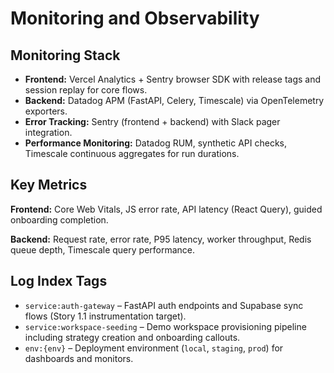 # Monitoring and Observability

## Monitoring Stack
- **Frontend:** Vercel Analytics + Sentry browser SDK with release tags and session replay for core flows.
- **Backend:** Datadog APM (FastAPI, Celery, Timescale) via OpenTelemetry exporters.
- **Error Tracking:** Sentry (frontend + backend) with Slack pager integration.
- **Performance Monitoring:** Datadog RUM, synthetic API checks, Timescale continuous aggregates for run durations.

## Key Metrics
**Frontend:** Core Web Vitals, JS error rate, API latency (React Query), guided onboarding completion.

**Backend:** Request rate, error rate, P95 latency, worker throughput, Redis queue depth, Timescale query performance.

## Log Index Tags
- `service:auth-gateway` – FastAPI auth endpoints and Supabase sync flows (Story 1.1 instrumentation target).
- `service:workspace-seeding` – Demo workspace provisioning pipeline including strategy creation and onboarding callouts.
- `env:{env}` – Deployment environment (`local`, `staging`, `prod`) for dashboards and monitors.
